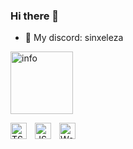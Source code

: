 ### Hi there 👋


- 💬 My discord: sinxeleza

<a href="https://discord.gg/49eXCQvz4j"><img src="https://img.shields.io/badge/discord-server-brightgreen" alt="info" width="100px"></a>

<img align="left" alt="TS" width="26px" src="https://upload.wikimedia.org/wikipedia/commons/thumb/f/f5/Typescript.svg/1920px-Typescript.svg.png" style="padding-right:10px;" />
<img align="left" alt="JS" width="26px" src="https://upload.wikimedia.org/wikipedia/commons/thumb/9/99/Unofficial_JavaScript_logo_2.svg/1024px-Unofficial_JavaScript_logo_2.svg.png" style="padding-right:10px;" />
<img align="left" alt="WebStorm" width="26px" src="https://upload.wikimedia.org/wikipedia/commons/thumb/c/c0/WebStorm_Icon.svg/1920px-WebStorm_Icon.svg.png" style="padding-right:10px;" />
